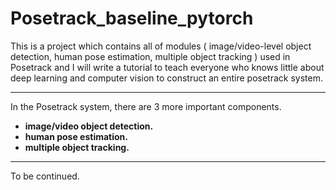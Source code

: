 # Posetrack_baseline_pytorch
This is a project which contains all of modules
(
image/video-level object detection, 
human pose estimation, 
multiple object tracking
)
used in Posetrack and I will write a tutorial to teach everyone who knows little about deep learning and computer vision to construct an entire posetrack system.

--------------------
In the Posetrack system, there are 3 more important components.
* **image/video object detection.**
* **human pose estimation.**
* **multiple object tracking.**



--------------------
To be continued.
